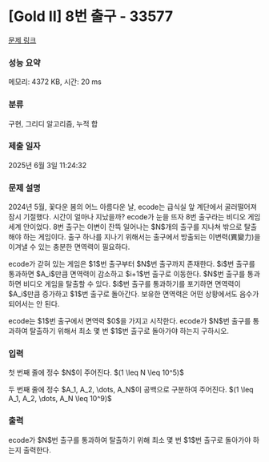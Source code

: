 # [Gold II] 8번 출구 - 33577 

[문제 링크](https://www.acmicpc.net/problem/33577) 

### 성능 요약

메모리: 4372 KB, 시간: 20 ms

### 분류

구현, 그리디 알고리즘, 누적 합

### 제출 일자

2025년 6월 3일 11:24:32

### 문제 설명

<p>2024년 5월, 꽃다운 봄의 어느 아름다운 날, ecode는 급식실 앞 계단에서 굴러떨어져 잠시 기절했다. 시간이 얼마나 지났을까? ecode가 눈을 뜨자 8번 출구라는 비디오 게임 세계 안이었다. 8번 출구는 이변이 잔뜩 일어나는 $N$개의 출구를 지나쳐 밖으로 탈출해야 하는 게임이다. 출구 하나를 지나기 위해서는 출구에서 방출되는 이변력(異變力)을 이겨낼 수 있는 충분한 면역력이 필요하다.</p>

<p>ecode가 갇혀 있는 게임은 $1$번 출구부터 $N$번 출구까지 존재한다. $i$번 출구를 통과하면 $A_i$만큼 면역력이 감소하고 $i+1$번 출구로 이동한다. $N$번 출구를 통과하면 비디오 게임을 탈출할 수 있다. $i$번 출구를 통과하기를 포기하면 면역력이 $A_i$만큼 증가하고 $1$번 출구로 돌아간다. 보유한 면역력은 어떤 상황에서도 음수가 되어서는 안 된다.</p>

<p>ecode는 $1$번 출구에서 면역력 $0$을 가지고 시작한다. ecode가 $N$번 출구를 통과하여 탈출하기 위해서 최소 몇 번 $1$번 출구로 돌아가야 하는지 구하시오.</p>

### 입력 

 <p>첫 번째 줄에 정수 $N$이 주어진다. $(1 \leq N \leq 10^5)$</p>

<p>두 번째 줄에 정수 $A_1, A_2, \dots, A_N$이 공백으로 구분하여 주어진다. $(1 \leq A_1, A_2, \dots, A_N \leq 10^9)$</p>

### 출력 

 <p>ecode가 $N$번 출구를 통과하여 탈출하기 위해 최소 몇 번 $1$번 출구로 돌아가야 하는지 출력한다.</p>

